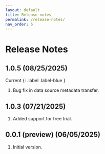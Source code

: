 ```yaml
---
layout: default
title: Release notes
permalink: /release-notes/
nav_order: 5
---
```


# Release Notes
## 1.0.5 (08/25/2025)
Current
{: .label .label-blue }
1. Bug fix in data source metadata transfer.

## 1.0.3 (07/21/2025)
1. Added support for free trial.

## 0.0.1 (preview) (06/05/2025)
1. Initial version.
